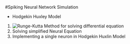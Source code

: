 #Spiking Neural Network Simulation
* Hodgekin Huxley Model
1. ![Runge-Kutta Method for solving differential equation ](https://www.wikiwand.com/en/Runge%E2%80%93Kutta_methods)
2. Solving simplified Neural Equation
3. Implementing a single neuron in Hodgekin Huxlin Model

